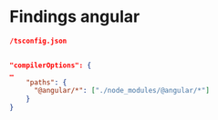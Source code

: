 # Findings angular

```json
/tsconfig.json


"compilerOptions": {
…
    "paths": {
      "@angular/*": ["./node_modules/@angular/*"]
    }
}
```
